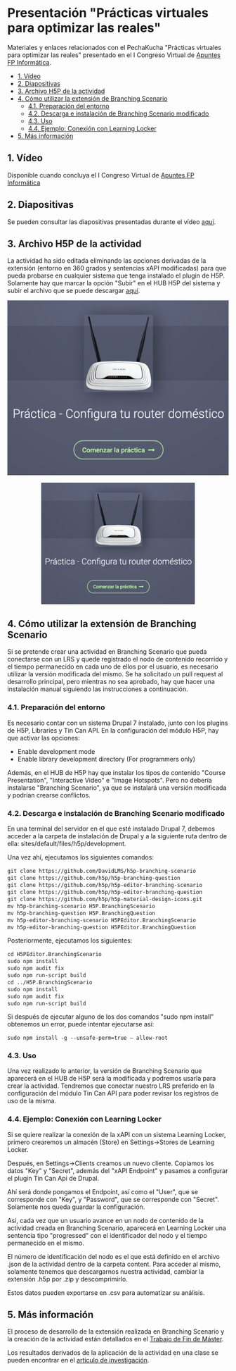 # Presentación "Prácticas virtuales para optimizar las reales"

Materiales y enlaces relacionados con el PechaKucha "Prácticas virtuales para optimizar las reales" presentado en el I Congreso Virtual de [Apuntes FP Informática](https://apuntesfpinformatica.es).

* [1. Vídeo](#1-vídeo)
* [2. Diapositivas](#2-diapositivas)
* [3. Archivo H5P de la actividad](#3-archivo-h5p-de-la-actividad)
* [4. Cómo utilizar la extensión de Branching Scenario](#4-cómo-utilizar-la-extensión-de-branching-scenario)
	* [4.1. Preparación del entorno](#41-preparación-del-entorno)
	* [4.2. Descarga e instalación de Branching Scenario modificado](#42-descarga-e-instalación-de-branching-scenario-modificado)
	* [4.3. Uso](#43-uso)
	* [4.4. Ejemplo: Conexión con Learning Locker](#44-ejemplo-conexión-con-learning-locker)
* [5. Más información](#5-más-información)


## 1. Vídeo

Disponible cuando concluya el I Congreso Virtual de [Apuntes FP Informática](https://apuntesfpinformatica.es)

## 2. Diapositivas

Se pueden consultar las diapositivas presentadas durante el vídeo [aquí](https://github.com/DavidLMS/PresentacionPracticasVirtualesParaOptimizarLasReales/raw/master/Diapositivas.pdf).

## 3. Archivo H5P de la actividad

La actividad ha sido editada eliminando las opciones derivadas de la extensión (entorno en 360 grados y sentencias xAPI modificadas) para que pueda probarse en cualquier sistema que tenga instalado el plugin de H5P. Solamente hay que marcar la opción "Subir" en el HUB H5P del sistema y subir el archivo que se puede descargar [aquí](https://github.com/DavidLMS/PresentacionPracticasVirtualesParaOptimizarLasReales/raw/master/practica-configura-tu-router-domestico.h5p).

![Inicio de la práctica](https://github.com/DavidLMS/PresentacionPracticasVirtualesParaOptimizarLasReales/raw/master/images/inicio-practica.png)
 <p align="center"> <img src="https://github.com/DavidLMS/PresentacionPracticasVirtualesParaOptimizarLasReales/raw/master/images/inicio-practica.png" width="350"/></p> 

## 4. Cómo utilizar la extensión de Branching Scenario

Si se pretende crear una actividad en Branching Scenario que pueda conectarse con un LRS y quede registrado el nodo de contenido recorrido y el tiempo permanecido en cada uno de ellos por el usuario, es necesario utilizar la versión modificada del mismo. Se ha solicitado un pull request al desarrollo principal, pero mientras no sea aprobado, hay que hacer una instalación manual siguiendo las instrucciones a continuación.

### 4.1. Preparación del entorno

Es necesario contar con un sistema Drupal 7 instalado, junto con los plugins de H5P, Libraries y Tin Can API. En la configuración del módulo H5P, hay que activar las opciones:

* Enable development mode
* Enable library development directory (For programmers only)

Además, en el HUB de H5P hay que instalar los tipos de contenido "Course Presentation", "Interactive Video" e "Image Hotspots". Pero no debería instalarse "Branching Scenario", ya que se instalará una versión modificada y podrían crearse conflictos.

### 4.2. Descarga e instalación de Branching Scenario modificado

En una terminal del servidor en el que esté instalado Drupal 7, debemos acceder a la carpeta de instalación de Drupal y a la siguiente ruta dentro de ella: sites/default/files/h5p/development.

Una vez ahí, ejecutamos los siguientes comandos:
```
git clone https://github.com/DavidLMS/h5p-branching-scenario
git clone https://github.com/h5p/h5p-branching-question
git clone https://github.com/h5p/h5p-editor-branching-scenario
git clone https://github.com/h5p/h5p-editor-branching-question
git clone https://github.com/h5p/h5p-material-design-icons.git
mv h5p-branching-scenario H5P.BranchingScenario
mv h5p-branching-question H5P.BranchingQuestion
mv h5p-editor-branching-scenario H5PEditor.BranchingScenario
mv h5p-editor-branching-question H5PEditor.BranchingQuestion
```

Posteriormente, ejecutamos los siguientes:
```
cd H5PEditor.BranchingScenario
sudo npm install
sudo npm audit fix
sudo npm run-script build
cd ../H5P.BranchingScenario
sudo npm install
sudo npm audit fix
sudo npm run-script build
```

Si después de ejecutar alguno de los dos comandos "sudo npm install" obtenemos un error, puede intentar ejecutarse así:
```
sudo npm install -g --unsafe-perm=true — allow-root
```

### 4.3. Uso

Una vez realizado lo anterior, la versión de Branching Scenario que aparecerá en el HUB de H5P será la modificada y podremos usarla para crear la actividad. Tendremos que conectar nuestro LRS preferido en la configuración del módulo Tin Can API para poder revisar los registros de uso de la misma.

### 4.4. Ejemplo: Conexión con Learning Locker

Si se quiere realizar la conexión de la xAPI con un sistema Learning Locker, primero crearemos un almacén (Store) en Settings->Stores de Learning Locker.

Después, en Settings->Clients creamos un nuevo cliente. Copiamos los datos "Key" y "Secret", además del "xAPI Endpoint" y pasamos a configurar el plugin Tin Can Api de Drupal.

Ahí será donde pongamos el Endpoint, así como el "User", que se corresponde con "Key", y "Password", que se corresponde con "Secret". Solamente nos queda guardar la configuración.

Así, cada vez que un usuario avance en un nodo de contenido de la actividad creada en Branching Scenario, aparecerá en Learning Locker una sentencia tipo "progressed" con el identificador del nodo y el tiempo permanecido en el mismo.

El número de identificación del nodo es el que está definido en el archivo .json de la actividad dentro de la carpeta content. Para acceder al mismo, solamente tenemos que descargarnos nuestra actividad, cambiar la extensión .h5p por .zip y descomprimirlo.

Estos datos pueden exportarse en .csv para automatizar su análisis.

## 5. Más información

El proceso de desarrollo de la extensión realizada en Branching Scenario y la creación de la actividad están detallados en el [Trabajo de Fin de Máster](https://rodin.uca.es/xmlui/handle/10498/21831).

Los resultados derivados de la aplicación de la actividad en una clase se pueden encontrar en el [artículo de investigación](https://ieeexplore.ieee.org/document/8970117).
